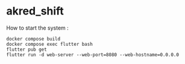 # akred_shift

How to start the system :
```
docker compose build
docker compose exec flutter bash
flutter pub get
flutter run -d web-server --web-port=8080 --web-hostname=0.0.0.0
```

